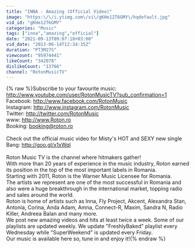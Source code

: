 ```yaml
---
title: "INNA - Amazing (Official Video)"
image: "https:\/\/i.ytimg.com\/vi\/gKHe12T6GMY\/hqdefault.jpg"
vid_id: "gKHe12T6GMY"
categories: "Music"
tags: ["inna","amazing","official"]
date: "2021-09-13T09:07:18+03:00"
vid_date: "2013-06-14T12:34:35Z"
duration: "PT3M27S"
viewcount: "95974441"
likeCount: "342078"
dislikeCount: "13766"
channel: "RotonMusicTV"
---
```

{% raw %}Subscribe to your favourite music: <a rel="nofollow" target="blank" href="http://www.youtube.com/user/RotonMusicTV?sub_confirmation=1">http://www.youtube.com/user/RotonMusicTV?sub_confirmation=1</a><br />Facebook: <a rel="nofollow" target="blank" href="http://www.facebook.com/RotonMusic">http://www.facebook.com/RotonMusic</a><br />Instagram: <a rel="nofollow" target="blank" href="http://www.instagram.com/RotonMusic">http://www.instagram.com/RotonMusic</a><br />Twitter: <a rel="nofollow" target="blank" href="http://twitter.com/RotonMusic">http://twitter.com/RotonMusic</a><br />www: <a rel="nofollow" target="blank" href="http://www.Roton.ro">http://www.Roton.ro</a><br />Booking: booking@roton.ro<br /><br />Check out the official music video for Misty's HOT and SEXY new single Bang: <a rel="nofollow" target="blank" href="http://goo.gl/x1xWql">http://goo.gl/x1xWql</a><br /><br />Roton Music TV is the channel where hitmakers gather!<br />With more than 20 years of experience in the music industry, Roton earned its position in the top of the most important labels in Romania.<br />Starting with 2011, Roton is the Warner Music Licensee for Romania.<br />The artists we represent are one of the most successful in Romania and also were a huge breakthrough in the international market, topping radio and sales around the world.<br />Roton is home of artists such as Inna, Fly Project, Akcent, Alexandra Stan, Antonia, Corina, Anda Adam, Amna, Connect-R, Maxim, Sandra N, Radio Killer, Andreea Balan and many more.<br />We post new amazing videos and hits at least twice a week. Some of our playlists are updated weekly. We update &quot;FreshlyBaked&quot; playlist every Wednesday while &quot;SuperWeekend&quot; is updated every Friday.<br />Our music is available here so, tune in and enjoy it!{% endraw %}
